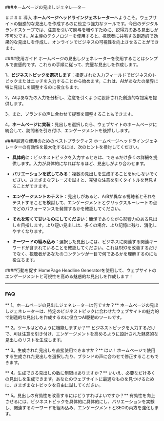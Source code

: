 ###ホームページの見出しジェネレーター

＃＃＃＃ 導入
**ホームページヘッドラインジェネレーター**へようこそ。ウェブサイトの魅惑的な見出しを作成するのに役立つ強力なツールです。今日のデジタルランドスケープでは、注意を引いて関与を増やすために、説得力のある見出しが不可欠です。AI主導のテクノロジーを使用すると、視聴者に共鳴する創造的で効果的な見出しを作成し、オンラインでビジネスの可視性を向上させることができます。

####使用ガイド
ホームページの見出しジェネレーターを使用することはシンプルで直感的です。これらの手順に従って、完璧な見出しを作成します。

1。**ビジネストピックを選択します**：指定された入力フィールドでビジネスのトピックまたはニッチを入力することから始めます。これは、AIがあなたの業界に特に見出しを調整するのに役立ちます。

2。AIはあなたの入力を分析し、注意を引くように設計された創造的な提案を提供します。

3。また、ブランドの声に合わせて提案を調整することもできます。

4。**ホームページに実装**：見出しを選択したら、ウェブサイトのホームページに統合して、訪問者を引き付け、エンゲージメントを後押しします。

####最適な使用のためのベストプラクティス
ホームページヘッドラインジェネレーターの有効性を最大化するには、次のヒントを検討してください。

-  **具体的に**：ビジネストピックを入力するときは、できるだけ多くの詳細を提供します。入力が具体的になればなるほど、見出しがより合わせます。

-  **バリエーションを試してみる**：複数の見出しを生成することをheしないでください。さまざまなフレーズを試すと、完璧な注意を引くタイトルを発見することができます。

-  **エンゲージメントのテスト**：見出しがあると、A/Bが異なる視聴者とそれをテストすることを検討して、エンゲージメントとクリックスルーレートの点でどのパフォーマンスを発揮するかを確認してください。

-  **それを短くて甘いものにしてください**：簡潔でありながら影響力のある見出しを目指します。より短い見出しは、多くの場合、より記憶に残り、消化しやすくなります。

-  **キーワードの組み込み**：選択した見出しには、ビジネスに関連する関連キーワードが含まれていることを確認してください。これはSEOを改善するだけでなく、視聴者があなたのコンテンツが一目で何であるかを理解するのにも役立ちます。

####行動を促す
HomePage Headline Generatorを使用して、ウェブサイトのエンゲージメントと可視性を高める魅惑的な見出しを作成します！

---

### FAQ

** 1。ホームページの見出しジェネレーターは何ですか？**
ホームページの見出しジェネレーターは、特定のビジネストピックに合わせたウェブサイトの魅力的で創造的な見出しを作成するのに役立つAI駆動のツールです。

** 2。ツールはどのように機能しますか？**
ビジネストピックを入力するだけで、AIは注意を引き付け、エンゲージメントを高めるように設計された魅惑的な見出しのリストを生成します。

** 3。生成された見出しを直接使用できますか？**
はい！ホームページで使用する生成された見出しを選択したり、ブランドの声に合わせて修正することもできます。

** 4。生成できる見出しの数に制限はありますか？**
いいえ、必要なだけ多くの見出しを生成できます。あなたのウェブサイトに最適なものを見つけるために、さまざまなトピックを自由に試してください。

** 5。見出しの有効性を改善するにはどうすればよいですか？**
有効性を向上させるには、ビジネストピックを具体的に具体的にし、バリエーションを実験し、関連するキーワードを組み込み、エンゲージメントとSEOの両方を強化します。